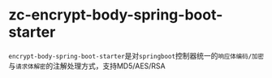 # zc-encrypt-body-spring-boot-starter

`encrypt-body-spring-boot-starter`是对`springboot`控制器统一的`响应体编码/加密`与`请求体解密`的注解处理方式，支持MD5/AES/RSA

